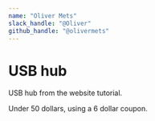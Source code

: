 ```yaml
---
name: "Oliver Mets"
slack_handle: "@Oliver"
github_handle: "@olivermets"
---
```


# USB hub

<!-- Describe your board in 2-3 sentences. What are you making? What will it do? -->
USB hub from the website tutorial.
<!-- How much is it going to cost? -->
Under 50 dollars, using a 6 dollar coupon.
<!-- Tell us a little bit about your design process. What were some challenges? What helped? ***Totally optional*** -->
